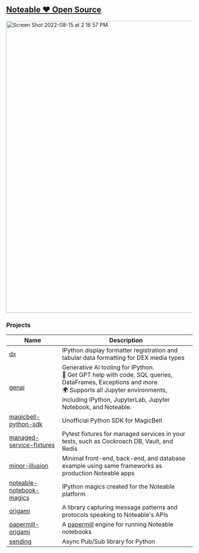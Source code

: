 ## [Noteable :heart: Open Source](https://noteable.io/community/)

<img width="786" alt="Screen Shot 2022-08-15 at 2 16 57 PM" src="https://user-images.githubusercontent.com/2680980/184720147-7967b91c-9dfe-482a-b02c-eebd15005efb.png">


### Projects

| Name | Description |
|------|-------------|
| [dx](https://github.com/noteable-io/dx) | IPython display formatter registration and tabular data formatting for DEX media types |
| [genai](https://github.com/noteable-io/genai) | Generative AI tooling for IPython.<br />🦾 Get GPT help with code, SQL queries, DataFrames, Exceptions and more.<br />🌍 Supports all Jupyter environments, including IPython, JupyterLab, Jupyter Notebook, and Noteable. |
| [magicbell-python-sdk](https://github.com/noteable-io/magicbell-python-sdk) | Unofficial Python SDK for MagicBell |
| [managed-service-fixtures](https://github.com/noteable-io/managed-service-fixtures) | Pytest fixtures for managed services in your tests, such as Cockroach DB, Vault, and Redis |
| [minor-illusion](https://github.com/noteable-io/minor-illusion) | Minimal front-end, back-end, and database example using same frameworks as production Noteable apps |
| [noteable-notebook-magics](https://github.com/noteable-io/noteable-notebook-magics) | IPython magics created for the Noteable platform |
| [origami](https://github.com/noteable-io/origami) | A library capturing message patterns and protocols speaking to Noteable's APIs |
| [papermill-origami](https://github.com/noteable-io/papermill-origami) | A [papermill](https://github.com/nteract/papermill) engine for running Noteable notebooks |
| [sending](https://github.com/noteable-io/sending) | Async Pub/Sub library for Python |
